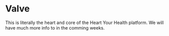 # Valve
This is literally the heart and core of the Heart Your Health platform. We will have much more info to in the comming weeks. 